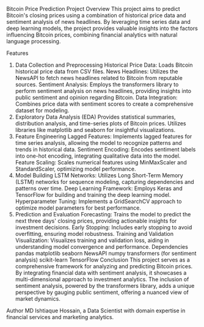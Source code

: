 Bitcoin Price Prediction Project
Overview
This project aims to predict Bitcoin's closing prices using a combination of historical price data and sentiment analysis of news headlines. By leveraging time series data and deep learning models, the project provides valuable insights into the factors influencing Bitcoin prices, combining financial analytics with natural language processing.

Features
1. Data Collection and Preprocessing
Historical Price Data: Loads Bitcoin historical price data from CSV files.
News Headlines: Utilizes the NewsAPI to fetch news headlines related to Bitcoin from reputable sources.
Sentiment Analysis: Employs the transformers library to perform sentiment analysis on news headlines, providing insights into public sentiment and opinion regarding Bitcoin.
Data Integration: Combines price data with sentiment scores to create a comprehensive dataset for modeling.
2. Exploratory Data Analysis (EDA)
Provides statistical summaries, distribution analysis, and time-series plots of Bitcoin prices.
Utilizes libraries like matplotlib and seaborn for insightful visualizations.
3. Feature Engineering
Lagged Features: Implements lagged features for time series analysis, allowing the model to recognize patterns and trends in historical data.
Sentiment Encoding: Encodes sentiment labels into one-hot encoding, integrating qualitative data into the model.
Feature Scaling: Scales numerical features using MinMaxScaler and StandardScaler, optimizing model performance.
4. Model Building
LSTM Networks: Utilizes Long Short-Term Memory (LSTM) networks for sequence modeling, capturing dependencies and patterns over time.
Deep Learning Framework: Employs Keras and TensorFlow for building and training the deep learning model.
Hyperparameter Tuning: Implements a GridSearchCV approach to optimize model parameters for best performance.
5. Prediction and Evaluation
Forecasting: Trains the model to predict the next three days' closing prices, providing actionable insights for investment decisions.
Early Stopping: Includes early stopping to avoid overfitting, ensuring model robustness.
Training and Validation Visualization: Visualizes training and validation loss, aiding in understanding model convergence and performance.
Dependencies
pandas
matplotlib
seaborn
NewsAPI
numpy
transformers (for sentiment analysis)
scikit-learn
TensorFlow
Conclusion
This project serves as a comprehensive framework for analyzing and predicting Bitcoin prices. By integrating financial data with sentiment analysis, it showcases a multi-dimensional approach to investment analytics. The inclusion of sentiment analysis, powered by the transformers library, adds a unique perspective by gauging public sentiment, offering a nuanced view of market dynamics.

Author
MD Ishtiaque Hossain, a Data Scientist with domain expertise in financial services and marketing analytics.